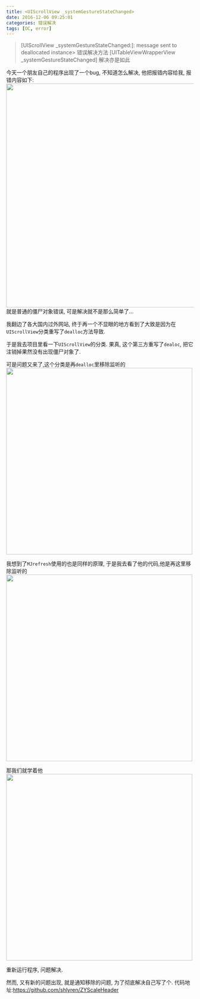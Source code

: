 ```yaml
---
title: <UIScrollView _systemGestureStateChanged>
date: 2016-12-06 09:25:01
categories: 错误解决
tags: [OC, error]
---
```


> [UIScrollView _systemGestureStateChanged:]: message sent to deallocated instance> 错误解决方法
> [UITableViewWrapperView _systemGestureStateChanged] 解决亦是如此

今天一个朋友自己的程序出现了一个bug, 不知道怎么解决, 他把报错内容给我, 报错内容如下:
<img src="https://ww4.sinaimg.cn/large/65e4f1e6gw1fagsd983rsj21g60ggjyt.jpg" width = "600" />
就是普通的僵尸对象错误, 可是解决就不是那么简单了...

<!-- more -->

我翻边了各大国内过外网站, 终于再一个不显眼的地方看到了大致是因为在`UIScrollView`分类重写了`dealloc`方法导致.

于是我去项目里看一下`UIScrollView`的分类. 果真, 这个第三方重写了`dealoc`, 把它注销掉果然没有出现僵尸对象了.

可是问题又来了,这个分类是再`dealloc`里移除监听的
<img src="https://ww4.sinaimg.cn/large/65e4f1e6gw1fagsjlodobj20qw04ywfe.jpg" width = "500"/>

我想到了`MJrefresh`使用的也是同样的原理, 于是我去看了他的代码,他是再这里移除监听的
<img src="https://ww4.sinaimg.cn/large/65e4f1e6gw1fagsl6oopij210a07yacr.jpg" width = "500"/>

那我们就学着他
<img src="https://ww4.sinaimg.cn/large/65e4f1e6gw1fagslu9vecj20zk0ba41t.jpg" width = "500"/>

重新运行程序, 问题解决.

然而, 又有新的问题出现, 就是通知移除的问题, 为了彻底解决自己写了个.
代码地址:https://github.com/shlyren/ZYScaleHeader

